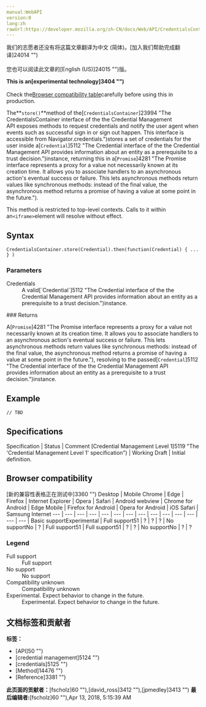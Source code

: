 ```yaml
---
manual:WebAPI
version:0
lang:zh
rawUrl:https://developer.mozilla.org/zh-CN/docs/Web/API/CredentialsContainer/store
---
```




<bdi>我们的志愿者还没有将这篇文章翻译为<bdi>中文 (简体)</bdi>。[加入我们帮助完成翻译]24014 "")<br></br>您也可以阅读此文章的[English (US)]24015 "")版。</bdi>






**This is an[experimental technology]3404 "")**<br></br>Check the[Browser compatibility table](%5135#Browser_compatibility "")carefully before using this in production.




The**`store()`**method of the[`CredentialsContainer`]23994 "The CredentialsContainer interface of the the Credential Management API exposes methods to request credentials and notify the user agent when events such as successful sign in or sign out happen. This interface is accessible from Navigator.credentials.")stores a set of credentials for the user inside a[`Credential`]5112 "The Credential interface of the the Credential Management API provides information about an entity as a prerequisite to a trust decision.")instance, returning this in a[`Promise`]4281 "The Promise interface represents a proxy for a value not necessarily known at its creation time. It allows you to associate handlers to an asynchronous action's eventual success or failure. This lets asynchronous methods return values like synchronous methods: instead of the final value, the asynchronous method returns a promise of having a value at some point in the future.").



This method is restricted to top-level contexts. Calls to it within an`<iframe>`element will resolve without effect.



## Syntax<a name="Syntax"></a>

```
CredentialsContainer.store(Credential).then(function(Credential) { ... } )
```

### Parameters<a name="Parameters"></a>
<dl><dt id=''>Credentials</dt><dd>A valid[`Credential`]5112 "The Credential interface of the the Credential Management API provides information about an entity as a prerequisite to a trust decision.")instance.</dd></dl>
### Returns<a name="Returns"></a>


A[`Promise`]4281 "The Promise interface represents a proxy for a value not necessarily known at its creation time. It allows you to associate handlers to an asynchronous action's eventual success or failure. This lets asynchronous methods return values like synchronous methods: instead of the final value, the asynchronous method returns a promise of having a value at some point in the future."), resolving to the passed[`Credential`]5112 "The Credential interface of the the Credential Management API provides information about an entity as a prerequisite to a trust decision.")instance.


## Example<a name="Example"></a>

```
// TBD
```

## Specifications<a name="Specifications"></a>
Specification | Status | Comment 
[Credential Management Level 1]5119 "The 'Credential Management Level 1' specification") | Working Draft | Initial definition. 


## Browser compatibility<a name="Browser_compatibility"></a>
[新的兼容性表格正在测试中<i></i>]3360 "")
<abbr>Desktop<i></i></abbr> | <abbr>Mobile<i></i></abbr> 
<abbr>Chrome<i></i></abbr> | <abbr>Edge<i></i></abbr> | <abbr>Firefox<i></i></abbr> | <abbr>Internet Explorer<i></i></abbr> | <abbr>Opera<i></i></abbr> | <abbr>Safari<i></i></abbr> | <abbr>Android webview<i></i></abbr> | <abbr>Chrome for Android<i></i></abbr> | <abbr>Edge Mobile<i></i></abbr> | <abbr>Firefox for Android<i></i></abbr> | <abbr>Opera for Android<i></i></abbr> | <abbr>iOS Safari<i></i></abbr> | <abbr>Samsung Internet<i></i></abbr> 
 ---  |  ---  |  ---  |  ---  |  ---  |  ---  |  ---  |  ---  |  ---  |  ---  |  ---  |  ---  |  ---  |  ---  | 
Basic support<abbr>Experimental<i></i></abbr> | <abbr>Full support</abbr>51 | <abbr>?</abbr> | <abbr>?</abbr> | <abbr>?</abbr> | <abbr>No support</abbr>No | <abbr>?</abbr> | <abbr>Full support</abbr>51 | <abbr>Full support</abbr>51 | <abbr>?</abbr> | <abbr>?</abbr> | <abbr>No support</abbr>No | <abbr>?</abbr> | <abbr>?</abbr> 


### Legend<a name="Legend"></a>
<dl><dt id=''><abbr>Full support</abbr></dt><dd>Full support</dd><dt id=''><abbr>No support</abbr></dt><dd>No support</dd><dt id=''><abbr>Compatibility unknown</abbr></dt><dd>Compatibility unknown</dd><dt id=''><abbr>Experimental. Expect behavior to change in the future.<i></i></abbr></dt><dd>Experimental. Expect behavior to change in the future.</dd></dl>




## 文档标签和贡献者
**标签：**
* [API]50 "")
* [credential management]5124 "")
* [credentials]5125 "")
* [Method]14476 "")
* [Reference]3381 "")

**此页面的贡献者：**[fscholz]60 ""),[david_ross]3412 ""),[jpmedley]3413 "")
**最后编辑者:**[fscholz]60 ""),<time>Apr 13, 2018, 5:15:39 AM</time>


